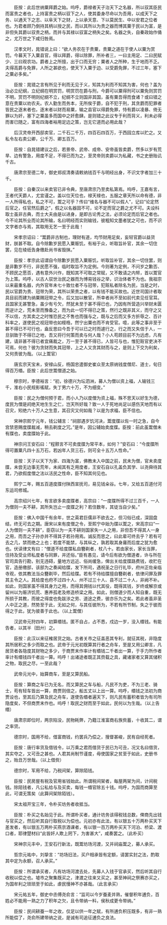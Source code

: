 <!-- { "loadSidebar": true } -->
　　臣按：此后世纳粟拜爵之始。呜呼，爵禄者天子治天下之名器，所以驭其臣民而富贵之者也，上持富贵之柄以驭下之人，使其委身尽命以为吾用，以成天下之务、以通天下之志、以阜天下之财，上以承天意、下以莫民生、中以安君之位者也。为君者顾乃倒持其柄以授之民，而以其所以为贵之器而博其粟于民以为富，是非但失其爵以驭贵之柄，而并与其禄以驭富之柄失之矣。名器之失，自秦政始作俑之，尤万世之下咸归咎焉。

　　汉孝文时，晁错说上曰：“欲人务农在于贵粟，贵粟之道在于使人以粟为赏罚。今募天下入粟县官，得以拜爵，得以除罪，所补者三，一曰主用足、二曰民赋少、三曰观农功。爵者上之所擅，出于口而无穷；粟者人之所种，生于地而不乏。夫得高爵与免罪，人所之甚欲也，使天下入粟于边、以受爵免罪，不过三年，塞下之粟必多矣。”

　　臣按：晁错之言有所见于利而无见于义，知其为利而不知其为害，何也？盖为治必立纪纲，立纪纲在明赏罚，明赏罚在爵与刑，今爵可以粟得刑可以粟免则赏罚不明，赏罚不明则纪纲不立，纪纲不立则国非其国，虽有粟吾得而食诸？或曰错之意在贵粟以劝农夫。农人勤生而务本，无所俟于爵，自不犯于刑，其贪爵而犯罪者皆民之逐末者也，逐末者以财而易粟，输之县官以得爵免罪，恃有爵以凌暴、倚无罪以为奸，塞下之粟虽多而国中之奸愈肆。是则错之此议专于利而背义，利未必得而害已随之，富有四海者裕用足边之策，岂无它道而必用此哉？

　　后汉灵帝开西邸卖官，二千石二千万，四百石四百万，于西园立库以贮之。又私令左右卖公卿，公千万、卿五百万。

　　臣按：自晁错建议之后，若景帝、武帝、成帝、安帝虽皆卖爵，然多以岁有荒旱、边有警急，用度不足，不得已而为之，至灵帝则卖爵以为私藏，书之史册贻讥千古。

　　唐肃宗至德二年，御史郑叔清奏请敕纳钱百千与明经出身，不识文字者加三十千。

　　臣按：自秦汉以来卖官已非令典，至唐肃宗乃至卖私第焉。呜呼，王嘉有言，王者代天爵人，尤宜谨之。盖以位天位也，禄天禄也，五服之章天所以命有德，非一人所得私也，私之不可，鬻之可乎？传曰“维名与器不可以假人”，记曰“论定然后官之，任官然后爵之”，假之以名器固不可，论不定而官之爵之尤不可。夫设科取士虽非古典，而士大夫由是以进身，是即古论秀之法，必须论定而后官之者也。今不论其所业而论其所输，名曰明经而实则输钱，彼粗知文墨者犹之可也，而不识文字者亦与焉，其取用无艺一至于此哉！

　　宋孝宗诏曰：“鬻爵非古制也，理财有道，均节财用足矣，妄轻官爵以益货财，朕甚不取。自今除歉岁民愿入粟赈饥，有裕于众，听取旨补官，其余一切住罢，见在绫纸告身缴赴尚书省毁抹。”

　　臣按：孝宗此诏谓自今除歉岁民愿入粟赈饥，听取旨补官，其余一切住罢，则是非歉岁不行，非民愿不强，临时取旨不为定例。今则著为定例，不问岁之歉否、不顾民之愿否，遇有意外兴作，既知其不可取之常赋，又不敢请之内帑，首以鬻官为上策。呜呼，以古人驭世治民之器而为博易钱谷之举，识治体者不为也。我祖宗以来最重名器，内外官年未七十致仕者不与冠带，犯赃私者除名为民，当是之时，民以官爵为贵、冠带为荣，其所以荣贵之者，以有钱不能买故也。近世司国计者取具目前而建为纳粟赐冠带之令，后又加以散官，所幸者尚不至如前代卖见任官耳。且国家无甚警急，虽少有亏欠，然犹未至于甚不得已也，乃因有所营造兴举财未匮而逆计之，荒未至而豫备之，而为此一切不得已之策，然行之既非其义，而守之又不以信，方其卖之之时惟恐民之不售也而强与之，既与之后而又多方折辱之、百计科率之，遂使民之视冠带也如桎梏，然宁出粟也而不肯受官。噫，此等之事非至于甚不得已不可行也，盍反思曰今吾于可以已之时而遽行之，行之而又失信于人，一旦驯致于不得已之地，吾又将行何策而卖与何人哉？小人苟顾目前不为远虑，凡有建，请非甚不得已者宜痛裁之，万一至于甚不得已，人皆可与也，惟犯赃官吏决不可焉，何也？彼为贪财而失其冠带，上之人又贪其财而与之，是则上下交为利矣，又何责彼为哉。（以上鬻官）

　　唐玄宗天宝未，安禄山反，杨国忠遣御史崔众至太原纳钱度僧尼、道士，旬日得百万缗。臣按：此后世鬻僧道之始。

　　穆宗时，李德裕言：“初，徐德兴为坛泗洲，募人为僧以资上福，人输钱三千，淮右小民规影徭赋，失丁男六十万，不为细变。”

　　臣按：民之为僧何预于君，而小人乃以度僧为资上福，殊不思天以好生为德，度民为僧是阏绝天地生生之仁，岂天所好哉？致一人于死地尚足以感伤天地而有以召灾，矧绝六十万人之生意，其召灾又何如哉？以是为求福，臣不信也。

　　宋神宗熙宁元年，钱公辅言：“祠部遇岁饥河决，鬻度牒以佐一时之急，自今宫禁恩赐度牒裁减，稍去剃度之冗。”是年，因公辅始卖度牒。臣按：前此虽鬻僧未有牒也，卖度牒始于此。

　　神宗问王安石曰：“程颢言不可卖度牒为常平本，如何？”安石曰：“今度牒所得可置粟凡四十五万石，若凶年人货三石，则可全十五万人性命。”

　　臣按：天子以天下为家、四海为富，佛教未入中国之前，民未为僧，官未卖度牒，未尝无边事无荒年，未闻其有乏用度者，王安石自以孔盖负其学、以尧舜待其君，乃欲假度僧之法以活民之性命，臣不知其何见也。

　　熙宁二年，赐五百道度牒付陕西宣抚司，易见钱籴谷。七年，又给五百道付河东运司修城。

　　高宗绍兴七年，有言欲多卖度牒者，高宗曰：“一度牒所得不过三百千，一人为僧则一夫不耕，其所失岂止一度牒之利？若住数年，其徒当自少矣。”

　　臣按：佛入中国千有余年，世之英君巨儒非不欲去之，但习俗已成，深固盘结，终无可去之期。唐宋以来有度僧之令，至熙宁中始为牒以鬻之，宋高宗曰“一人为僧则一夫不耕”，臣窃以为一夫不耕则国家失一人之用，非但吾不得其人一身之用，而吾之子孙亦并不得其子若孙用焉。诚反而思之，曰此辈可终去乎？若有可去之几，禁而绝之上也；若度不能禁，与其纵之，孰若取其身庸而后度之犹为愈也。伏读律文有曰：“僧道不给度牒私自簪剃者，杖八十。若由家长，家长当罪，住持及受业师私度者与同罪，并还俗。”臣有愚见，请今后有欲为僧道者，许与所在官司具告行勘，别无违碍，量地方远近、俗尚缓急，俾出关给度牒路费钱，收贮在官，造册缴部，该部为之奏闻给牒，发下所司，遇祝圣之日行礼毕，府州正佐亲临寺观，依其教法当众簪剃毕，然后给牒。若有不待给牒擅自簪剃者，依律问罪及罪其主令之人。其给度也府不过四十人、州不过三十人、县不过二十人，非阙不补。如此，则国家虽不得其身力之用，而得其佣钱以代其役，既得其钱，岁终或解京或留州以为赈济饥荒、惠养孤老及修造桥梁之用。如此，则僧道少而人知自重，既无所损于其教，而彼之得度也免跋涉之劳、道途之费，彼亦乐为之矣。若此者虽非圣人中正之道，然势至于此，无如之何，与其任彼所为，不若有所节制，失之于彼而得之于此，犹为彼善于此也。（以上鬻僧）

　　汉武帝元狩四年，初算缗钱。匿不自占，占不悉，戍边一岁，没入缗钱。有能告者，以其半｛田廾｝之。

　　臣按：此汉以来征榷居货之始。古者关市之征盖恶其专利，就征其税，非隐度其所居积之多少而取之也。武帝于元光初既算其行者之舟车，至是又用公卿言，凡居货者各隐度其财物之多少，于商贾末作率计有缗钱二千者出一算，于手力所作者率计有缗钱四千者出一算。呜呼！出诸途者既正其赍载之具，藏诸家者又算其储积之物，取民之尽，一至此哉？

　　武帝元光中，始算商车，至是又算民船。

　　臣按：算商之车已为无名，而又算民之车与船，凡民不为吏，不为三老、骑士，苟有轻车皆出一算，商贾则倍之，船五丈以上出一算。呜呼，缗钱之法初为商贾设也，至其后乃算及民之舟车，遂使告缗者遍天下，则凡民有蓄积者皆为有司所隐度矣，不但商贾末作也。呜呼！取民之财而至于如此，民何以为生哉。（以上告缗）

　　唐肃宗即位时，两京陷没，民物耗弊，乃籍江淮富商右族赀蓄，十收其二，谓之率贷。

　　德宗时，国用不给，借富商钱，约罢兵乃偿之，搜督甚峻，民有自经死者。

　　臣按：唐行率货及借钱令，以万乘之君而借货于民已为可丑，况又名曰借货，其实夺之，又可丑之甚也。人君其尚制节谨度，毋使国家之贫至于如此，史册书之，贻丑万世哉。（以上借赀）

　　德宗时，军用不给，乃税间架，算除陌钱。

　　臣按：民房屋有税及官用省钱始此。所谓税间架者，每屋两架为间，计间税钱。除陌钱者，凡公私给与及买卖，每钱一缗官除五十钱。呜呼，为国而商算至此，可谓无策矣（此算间架除陌钱）。

　　宋太祖开宝三年，令朴买坊务者收抵当。

　　臣按：朴买之名始见于此。所谓朴买者，通计坊务该得税钱总数，俾商先出钱与官买之，然后听其自行取税以为偿也。元初亦有此法，有以银五十万两朴买天下差发者，有以银五万两朴买燕京酒课者，有以银一百万两朴买天下河泊、桥梁、渡口者，耶律楚材曰“此皆奸人欺上罔下，为害甚大”，咸奏罢之。（此朴买）

　　宋神宗元丰中，王安石行新法，既鬻坊场河渡，又并祠庙鬻之，募人承买。

　　哲宗元祐中，刘挚言：“坊场旧法，买户相承皆有定额，请罢实封之法，酌取其中定为永额，召人承买。”

　　臣按：所谓承买者，凡有坊场河渡去处，先募人入钱于官承买，然后听其自行收税以偿之也。墟市之聚集既买之，津渡之往来又买之，甚至神祠之祭赛亦买之，为国牟利之琐琐至于如此，虐民慢神不亦甚哉。（此言承买）

　　宋元祐五年，御史中丞傅尧俞言：“监司以今岁蚕麦并熟，催督积年逋负，百姓必不能用一熟之力了积年之欠，且令带纳一料，侯秋成更令带纳。”

　　臣按：民间耕蚕一年之收，仅足以供一年之赋，有所逋负积压既多，有非一熟所能偿了，尧俞所建带纳之说，是诚有司追征逋负之良法。

